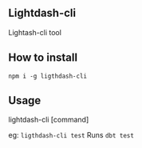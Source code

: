 ## Lightdash-cli 

Lightash-cli tool

## How to install 

`npm i -g ligthdash-cli`

## Usage 

lightdash-cli [command]

eg: `ligthdash-cli test`  Runs `dbt test`

